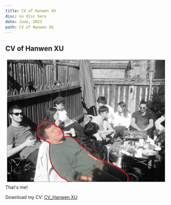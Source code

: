 ```yaml
---
title: CV of Hanwen XU
disc: no disc here
date: June, 2023
path: CV of Hanwen XU
---
```

<special>
</special>

## CV of Hanwen XU

<p id= "it">
<img src="../images/articles/other_03/01.jpg">
 That's me!
</p>


Download my CV: 
[CV_Hanwen XU](https://github.com/HanwenXU721/HanwenXU.github.io/blob/master/resources/CV_Hanwen%20Xu.pdf)